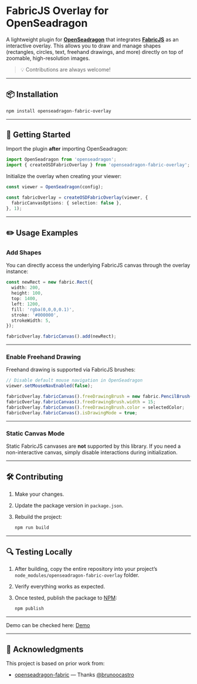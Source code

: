# FabricJS Overlay for OpenSeadragon

A lightweight plugin for **[OpenSeadragon](https://openseadragon.github.io/)** that integrates **[FabricJS](http://fabricjs.com/)** as an interactive overlay.
This allows you to draw and manage shapes (rectangles, circles, text, freehand drawings, and more) directly on top of zoomable, high-resolution images.

> 💡 Contributions are always welcome!

---

## 📦 Installation

```bash
npm install openseadragon-fabric-overlay
```

---

## 🚀 Getting Started

Import the plugin **after** importing OpenSeadragon:

```ts
import OpenSeadragon from 'openseadragon';
import { createOSDFabricOverlay } from 'openseadragon-fabric-overlay';
```

Initialize the overlay when creating your viewer:

```ts
const viewer = OpenSeadragon(config);

const fabricOverlay = createOSDFabricOverlay(viewer, {
  fabricCanvasOptions: { selection: false },
}, 1);
```

---

## ✏️ Usage Examples

### Add Shapes

You can directly access the underlying FabricJS canvas through the overlay instance:

```ts
const newRect = new fabric.Rect({
  width: 200,
  height: 100,
  top: 1400,
  left: 1200,
  fill: 'rgba(0,0,0,0.1)',
  stroke: '#000000',
  strokeWidth: 5,
});

fabricOverlay.fabricCanvas().add(newRect);
```

---

### Enable Freehand Drawing

Freehand drawing is supported via FabricJS brushes:

```ts
// Disable default mouse navigation in OpenSeadragon
viewer.setMouseNavEnabled(false);

fabricOverlay.fabricCanvas().freeDrawingBrush = new fabric.PencilBrush(fabricOverlay.fabricCanvas());
fabricOverlay.fabricCanvas().freeDrawingBrush.width = 15;
fabricOverlay.fabricCanvas().freeDrawingBrush.color = selectedColor;
fabricOverlay.fabricCanvas().isDrawingMode = true;
```

---

### Static Canvas Mode

Static FabricJS canvases are **not** supported by this library.
If you need a non-interactive canvas, simply disable interactions during initialization.

---

## 🛠️ Contributing

1. Make your changes.
2. Update the package version in `package.json`.
3. Rebuild the project:

   ```bash
   npm run build
   ```

---

## 🔍 Testing Locally

1. After building, copy the entire repository into your project’s `node_modules/openseadragon-fabric-overlay` folder.
2. Verify everything works as expected.
3. Once tested, publish the package to [NPM](https://www.npmjs.com/package/openseadragon-fabric-overlay):

   ```bash
   npm publish
   ```
---
Demo can be checked here: [Demo](https://rssaini01.github.io/openseadragon-fabric-overlay/)

---

## 🙏 Acknowledgments

This project is based on prior work from:

* [openseadragon-fabric](https://github.com/brunoocastro/openseadragon-fabric) — Thanks [@brunoocastro](https://github.com/brunoocastro)
